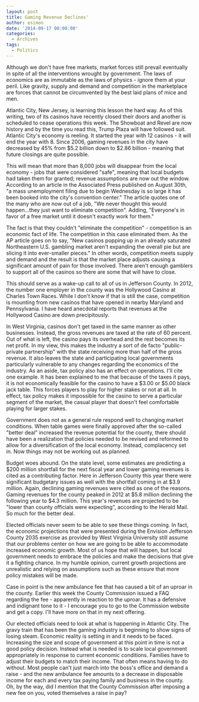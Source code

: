```yaml
---
layout: post
title: Gaming Revenue Declines'
author: esimon
date: '2014-09-17 00:00:00'
categories:
  - Archives
tags:
  - Politics
---
```

Although we don't have free markets, market forces still prevail eventually in spite of all the interventions wrought by government. The laws of economics are as immutable as the laws of physics - ignore them at your peril. Like gravity, supply and demand and competition in the marketplace are forces that cannot be circumvented by the best laid plans of mice and men. 

Atlantic City, New Jersey, is learning this lesson the hard way. As of this writing, two of its casinos have recently closed their doors and another is scheduled to cease operations this week. The Showboat and Revel are now history and by the time you read this, Trump Plaza will have followed suit. Atlantic City's economy is reeling. It started the year with 12 casinos - it will end the year with 8. Since 2006, gaming revenues in the city have decreased by 45% from $5.2 billion down to $2.86 billion - meaning that future closings are quite possible. 

This will mean that more than 8,000 jobs will disappear from the local economy - jobs that were considered "safe", meaning that local budgets had taken them for granted; revenue assumptions are now out the window. According to an article in the Associated Press published on August 30th, "a mass unemployment filing due to begin Wednesday is so large it has been booked into the city's convention center." The article quotes one of the many who are now out of a job, "We never thought this would happen...they just want to eliminate competition". Adding, "Everyone's in favor of a free market until it doesn't exactly work for them."

The fact is that they couldn't "eliminate the competition" - competition is an economic fact of life. The competition in this case eliminated them. As the AP article goes on to say, "New casinos popping up in an already saturated Northeastern U.S. gambling market aren't expanding the overall pie but are slicing it into ever-smaller pieces." In other words, competition meets supply and demand and the result is that the market place adjusts causing a significant amount of pain for those involved. There aren't enough gamblers to support all of the casinos so there are some that will have to close.

This should serve as a wake-up call to all of us in Jefferson County. In 2012, the number one employer in the county was the Hollywood Casino at Charles Town Races. While I don't know if that is still the case, competition is mounting from new casinos that have opened in nearby Maryland and Pennsylvania. I have heard anecdotal reports that revenues at the Hollywood Casino are down precipitously. 

In West Virginia, casinos don't get taxed in the same manner as other businesses. Instead, the gross revenues are taxed at the rate of 60 percent. Out of what is left, the casino pays its overhead and the rest becomes its net profit. In my view, this makes the industry a sort of de facto "public-private partnership" with the state receiving more than half of the gross revenue. It also leaves the state and participating local governments particularly vulnerable to any changes regarding the economics of the industry. As an aside, tax policy also has an effect on operations. I'll cite one example. It has been explained to me that because of the taxes it pays, it is not economically feasible for the casino to have a $3.00 or $5.00 black jack table. This forces players to play for higher stakes or not at all. In effect, tax policy makes it impossible for the casino to serve a particular segment of the market, the casual player that doesn't feel comfortable playing for larger stakes. 

Government does not as a general rule respond well to changing market conditions. When table games were finally approved after the so-called "better deal" increased the revenue potential for the county, there should have been a realization that policies needed to be revised and reformed to allow for a diversification of the local economy. Instead, complacency set in. Now things may not be working out as planned. 

Budget woes abound. On the state level, some estimates are predicting a $200 million shortfall for the next fiscal year and lower gaming revenues is cited as a contributing factor. Here in Jefferson County this year there were significant budgetary issues as well with the shortfall coming in at $3.9 million. Again, declining gaming revenues were cited as one of the reasons. Gaming revenues for the county peaked in 2012 at $5.8 million declining the following year to $4.3 million. This year's revenues are projected to be "lower than county officials were expecting", according to the Herald Mail. So much for the better deal.

Elected officials never seem to be able to see these things coming. In fact, the economic projections that were presented during the Envision Jefferson County 2035 exercise as provided by West Virginia University still assume that our problems center on how we are going to be able to accommodate increased economic growth. Most of us hope that will happen, but local government needs to embrace the policies and make the decisions that give it a fighting chance. In my humble opinion, current growth projections are unrealistic and relying on assumptions such as these ensure that more policy mistakes will be made. 

Case in point is the new ambulance fee that has caused a bit of an uproar in the county. Earlier this week the County Commission issued a FAQ regarding the fee - apparently in reaction to the uproar. It has a defensive and indignant tone to it - I encourage you to go to the Commission website and get a copy. I'll have more on that in my next offering. 

Our elected officials need to look at what is happening in Atlantic City. The gravy train that has been the gaming industry is beginning to show signs of losing steam. Economic reality is setting in and it needs to be faced. Increasing the size and scope of government at this point in time is not a good policy decision. Instead what is needed is to scale local government appropriately in response to current economic conditions. Families have to adjust their budgets to match their income. That often means having to do without. Most people can't just march into the boss's office and demand a raise - and the new ambulance fee amounts to a decrease in disposable income for each and every tax paying family and business in the county. Oh, by the way, did I mention that the County Commission after imposing a new fee on you, voted themselves a raise in pay? 


